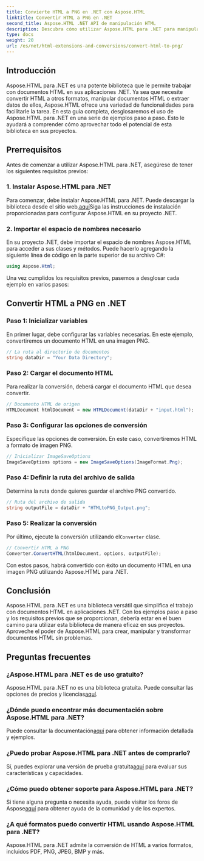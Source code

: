```yaml
---
title: Convierte HTML a PNG en .NET con Aspose.HTML
linktitle: Convertir HTML a PNG en .NET
second_title: Aspose.HTML .NET API de manipulación HTML
description: Descubra cómo utilizar Aspose.HTML para .NET para manipular y convertir documentos HTML. Guía paso a paso para un desarrollo .NET eficaz.
type: docs
weight: 20
url: /es/net/html-extensions-and-conversions/convert-html-to-png/
---
```


## Introducción

Aspose.HTML para .NET es una potente biblioteca que le permite trabajar con documentos HTML en sus aplicaciones .NET. Ya sea que necesite convertir HTML a otros formatos, manipular documentos HTML o extraer datos de ellos, Aspose.HTML ofrece una variedad de funcionalidades para facilitarle la tarea. En esta guía completa, desglosaremos el uso de Aspose.HTML para .NET en una serie de ejemplos paso a paso. Esto le ayudará a comprender cómo aprovechar todo el potencial de esta biblioteca en sus proyectos.

## Prerrequisitos

Antes de comenzar a utilizar Aspose.HTML para .NET, asegúrese de tener los siguientes requisitos previos:

### 1. Instalar Aspose.HTML para .NET

 Para comenzar, debe instalar Aspose.HTML para .NET. Puede descargar la biblioteca desde el sitio web,[aquí](https://releases.aspose.com/html/net/)Siga las instrucciones de instalación proporcionadas para configurar Aspose.HTML en su proyecto .NET.

### 2. Importar el espacio de nombres necesario

En su proyecto .NET, debe importar el espacio de nombres Aspose.HTML para acceder a sus clases y métodos. Puede hacerlo agregando la siguiente línea de código en la parte superior de su archivo C#:

```csharp
using Aspose.Html;
```

Una vez cumplidos los requisitos previos, pasemos a desglosar cada ejemplo en varios pasos:

## Convertir HTML a PNG en .NET

### Paso 1: Inicializar variables

En primer lugar, debe configurar las variables necesarias. En este ejemplo, convertiremos un documento HTML en una imagen PNG.

```csharp
// La ruta al directorio de documentos
string dataDir = "Your Data Directory";
```

### Paso 2: Cargar el documento HTML

Para realizar la conversión, deberá cargar el documento HTML que desea convertir. 

```csharp
// Documento HTML de origen
HTMLDocument htmlDocument = new HTMLDocument(dataDir + "input.html");
```

### Paso 3: Configurar las opciones de conversión

Especifique las opciones de conversión. En este caso, convertiremos HTML a formato de imagen PNG.

```csharp
// Inicializar ImageSaveOptions
ImageSaveOptions options = new ImageSaveOptions(ImageFormat.Png);
```

### Paso 4: Definir la ruta del archivo de salida

Determina la ruta donde quieres guardar el archivo PNG convertido.

```csharp
// Ruta del archivo de salida
string outputFile = dataDir + "HTMLtoPNG_Output.png";
```

### Paso 5: Realizar la conversión

 Por último, ejecute la conversión utilizando el`Converter` clase.

```csharp
// Convertir HTML a PNG
Converter.ConvertHTML(htmlDocument, options, outputFile);
```

Con estos pasos, habrá convertido con éxito un documento HTML en una imagen PNG utilizando Aspose.HTML para .NET.

## Conclusión

Aspose.HTML para .NET es una biblioteca versátil que simplifica el trabajo con documentos HTML en aplicaciones .NET. Con los ejemplos paso a paso y los requisitos previos que se proporcionan, debería estar en el buen camino para utilizar esta biblioteca de manera eficaz en sus proyectos. Aproveche el poder de Aspose.HTML para crear, manipular y transformar documentos HTML sin problemas.

## Preguntas frecuentes

### ¿Aspose.HTML para .NET es de uso gratuito?
 Aspose.HTML para .NET no es una biblioteca gratuita. Puede consultar las opciones de precios y licencias[aquí](https://purchase.aspose.com/buy).

### ¿Dónde puedo encontrar más documentación sobre Aspose.HTML para .NET?
 Puede consultar la documentación[aquí](https://reference.aspose.com/html/net/) para obtener información detallada y ejemplos.

### ¿Puedo probar Aspose.HTML para .NET antes de comprarlo?
 Sí, puedes explorar una versión de prueba gratuita[aquí](https://releases.aspose.com/) para evaluar sus características y capacidades.

### ¿Cómo puedo obtener soporte para Aspose.HTML para .NET?
 Si tiene alguna pregunta o necesita ayuda, puede visitar los foros de Aspose[aquí](https://forum.aspose.com/) para obtener ayuda de la comunidad y de los expertos.

### ¿A qué formatos puedo convertir HTML usando Aspose.HTML para .NET?
Aspose.HTML para .NET admite la conversión de HTML a varios formatos, incluidos PDF, PNG, JPEG, BMP y más.